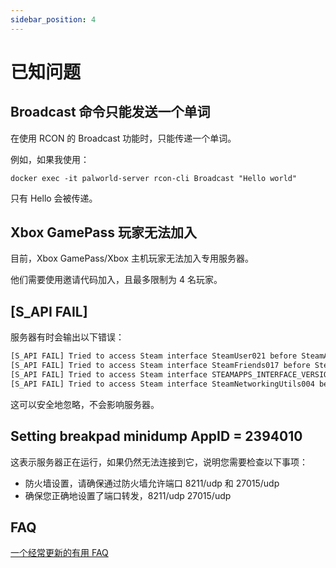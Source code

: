 ```yaml
---
sidebar_position: 4
---
```


# 已知问题

## Broadcast 命令只能发送一个单词

在使用 RCON 的 Broadcast 功能时，只能传递一个单词。

例如，如果我使用：

`docker exec -it palworld-server rcon-cli Broadcast "Hello world"`

只有 Hello 会被传递。

## Xbox GamePass 玩家无法加入

目前，Xbox GamePass/Xbox 主机玩家无法加入专用服务器。

他们需要使用邀请代码加入，且最多限制为 4 名玩家。

## [S_API FAIL]

服务器有时会输出以下错误：

```bash
[S_API FAIL] Tried to access Steam interface SteamUser021 before SteamAPI_Init succeeded.
[S_API FAIL] Tried to access Steam interface SteamFriends017 before SteamAPI_Init succeeded.
[S_API FAIL] Tried to access Steam interface STEAMAPPS_INTERFACE_VERSION008 before SteamAPI_Init succeeded.
[S_API FAIL] Tried to access Steam interface SteamNetworkingUtils004 before SteamAPI_Init succeeded.
```

这可以安全地忽略，不会影响服务器。

## Setting breakpad minidump AppID = 2394010

这表示服务器正在运行，如果仍然无法连接到它，说明您需要检查以下事项：

* 防火墙设置，请确保通过防火墙允许端口 8211/udp 和 27015/udp
* 确保您正确地设置了端口转发，8211/udp 27015/udp

## FAQ

[一个经常更新的有用 FAQ](https://gist.github.com/Toakan/3c78a577c21a21fcc5fa917f3021d70e#file-palworld-server-faq-community-md)
